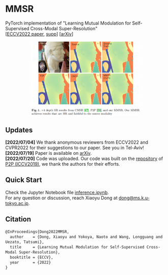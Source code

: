 # MMSR
PyTorch implementation of "Learning Mutual Modulation for Self-Supervised Cross-Modal Super-Resolution"  
[[ECCV2022 paper](https://www.ecva.net/papers/eccv_2022/papers_ECCV/papers/136790001.pdf), [supp](https://www.ecva.net/papers/eccv_2022/papers_ECCV/papers/136790001-supp.pdf)] [[arXiv](https://arxiv.org/abs/2207.09156)]

<p align="center"> <img src="figs/result_example.png" width="68%"> </p>


## Updates
**[2022/07/04]** We thank anonymous reviewers from ECCV2022 and CVPR2022 for their suggestions to our paper. See you in Tel-Aviv!  
**[2022/07/19]** Paper is available on [arXiv](https://arxiv.org/abs/2207.09156).  
**[2022/07/20]** Code was uploaded. Our code was built on the [repository](https://github.com/prs-eth/PixTransform) of [P2P (ICCV2019)](https://arxiv.org/abs/1904.01501), we thank the authors for their efforts.   


## Quick Start
Check the Jupyter Notebook file [inference.ipynb](https://github.com/palmdong/MMSR/blob/main/inference.ipynb).  
For any question or discussion, reach Xiaoyu Dong at dong@ms.k.u-tokyo.ac.jp.


## Citation
```
@InProceedings{Dong2022MMSR,
  author    = {Dong, Xiaoyu and Yokoya, Naoto and Wang, Longguang and Uezato, Tatsumi},
  title     = {Learning Mutual Modulation for Self-Supervised Cross-Modal Super-Resolution},
  booktitle = {ECCV},
  year      = {2022}
}
```
